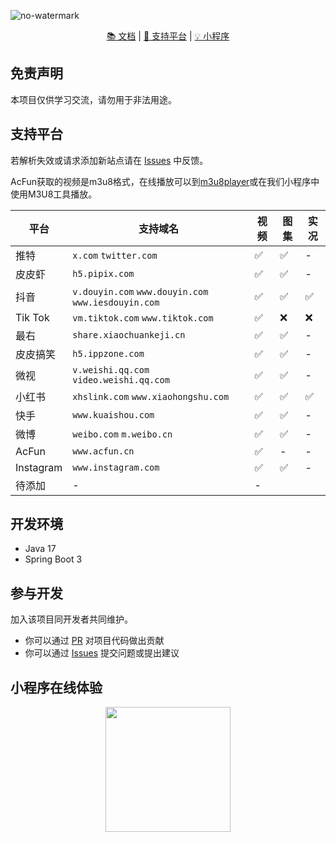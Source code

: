 ![no-watermark](https://socialify.git.ci/LauZzL/no-watermark/image?custom_description=%E5%9F%BA%E4%BA%8E+Spring+Boot+3+%E7%9A%84%E7%9F%AD%E8%A7%86%E9%A2%91%2F%E5%9B%BE%E9%9B%86%E5%8E%BB%E6%B0%B4%E5%8D%B0%E6%9C%8D%E5%8A%A1&custom_language=Spring+Boot&description=1&font=Inter&forks=1&language=1&name=1&owner=1&pattern=Circuit+Board&stargazers=1&theme=Auto)

<p align="center">
<p align="center">
<a href="./wiki/index.md">📚 文档</a> |
<a href="#支持平台">🎯 支持平台</a> |
<a href="#小程序在线体验">💡 小程序</a>
</p>

## 免责声明

本项目仅供学习交流，请勿用于非法用途。

## 支持平台

若解析失效或请求添加新站点请在 [Issues](https://github.com/LauZzL/no-watermark/issues) 中反馈。

AcFun获取的视频是m3u8格式，在线播放可以到[m3u8player](https://m3u8player.org/)或在我们小程序中使用M3U8工具播放。

| 平台        | 支持域名                                               | 视频 | 图集 | 实况 |
|-----------|----------------------------------------------------|----|---|----|
| 推特        | `x.com` `twitter.com`                              | ✅  | ✅ | -  |
| 皮皮虾       | `h5.pipix.com`                                     | ✅  | ✅ | -  |
| 抖音        | `v.douyin.com` `www.douyin.com` `www.iesdouyin.com` | ✅  | ✅ | ✅ |
| Tik Tok   | `vm.tiktok.com` `www.tiktok.com`                   | ✅  | ❌️ | ❌️ |
| 最右        | `share.xiaochuankeji.cn`                           | ✅  | ✅ | -  |
| 皮皮搞笑      | `h5.ippzone.com`                                   | ✅  | ✅ | -  |
| 微视        | `v.weishi.qq.com` `video.weishi.qq.com`            | ✅  | ✅ | -  |
| 小红书       | `xhslink.com` `www.xiaohongshu.com`                | ✅  | ✅ | ✅ |
| 快手        | `www.kuaishou.com`                                 | ✅  | ✅ | - |
| 微博        | `weibo.com` `m.weibo.cn`                           | ✅  | ✅ | - |
| AcFun     | `www.acfun.cn`                                         | ✅  | - | - |
| Instagram | `www.instagram.com`                                         | ✅  | ✅ | - |
| 待添加       | -                                                  | -  |


## 开发环境

- Java 17
- Spring Boot 3

## 参与开发

加入该项目同开发者共同维护。

- 你可以通过 [PR](https://github.com/LauZzL/no-watermark/pulls) 对项目代码做出贡献
- 你可以通过 [Issues](https://github.com/LauZzL/no-watermark/issues) 提交问题或提出建议


## 小程序在线体验

<div align="center" >
<img style="display: block; margin: 0 auto; " src="https://iili.io/FtOBlkX.jpg" width="200" height="200" />
</div>